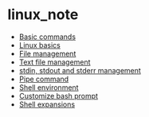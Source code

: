 # linux_note

- <a href="1_terminal_basic.md" target="_blanck">Basic commands</a>
- <a href="2_Linux_basics.md" target="_blanck" >Linux basics</a>
- <a href="3_file_management.md" target="_blanck" >File management</a>
- <a href="4_text_file_management.md" target="_blanck" >Text file management</a>
- <a href="5_data_streams_management.md" target="_blanck" >stdin, stdout and stderr management</a>
- <a href="6_Pipes_command.md" target="_blanck" >Pipe command</a>
- <a href="7_Shell_environment.md" target="_blanck" >Shell environment</a>
- <a href="8_custom_bash_prompt.md" target="_blanck" >Customize bash prompt</a>
- <a href="9_shell_expansions.md" target="_blanck" >Shell expansions</a>
